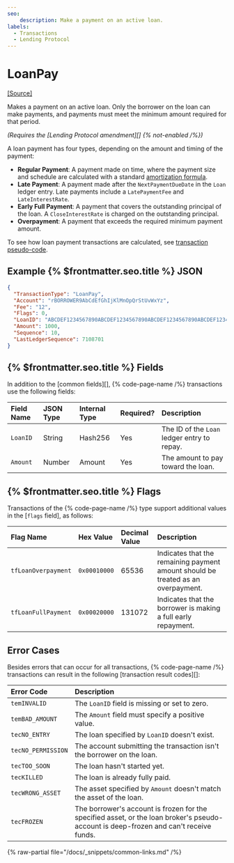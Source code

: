 ```yaml
---
seo:
    description: Make a payment on an active loan.
labels:
  - Transactions
  - Lending Protocol
---
```

# LoanPay
[[Source]](https://github.com/XRPLF/rippled/blob/ximinez/lending-XLS-66/src/xrpld/app/tx/detail/LoanPay.cpp "Source")

Makes a payment on an active loan. Only the borrower on the loan can make payments, and payments must meet the minimum amount required for that period.

_(Requires the [Lending Protocol amendment][] {% not-enabled /%})_

A loan payment has four types, depending on the amount and timing of the payment:

- **Regular Payment**: A payment made on time, where the payment size and schedule are calculated with a standard [amortization formula](https://en.wikipedia.org/wiki/Amortization_calculator).
- **Late Payment**: A payment made after the `NextPaymentDueDate` in the `Loan` ledger entry. Late payments include a `LatePaymentFee` and `LateInterestRate`.
- **Early Full Payment**: A payment that covers the outstanding principal of the loan. A `CloseInterestRate` is charged on the outstanding principal.
- **Overpayment**: A payment that exceeds the required minimum payment amount.

To see how loan payment transactions are calculated, see [transaction pseudo-code](https://github.com/XRPLF/XRPL-Standards/tree/master/XLS-0066-lending-protocol#3244-transaction-pseudo-code).


## Example {% $frontmatter.seo.title %} JSON

```json
{
  "TransactionType": "LoanPay",
  "Account": "rBORROWER9AbCdEfGhIjKlMnOpQrStUvWxYz",
  "Fee": "12",
  "Flags": 0,
  "LoanID": "ABCDEF1234567890ABCDEF1234567890ABCDEF1234567890ABCDEF1234567890",
  "Amount": 1000,
  "Sequence": 10,
  "LastLedgerSequence": 7108701
}
```


## {% $frontmatter.seo.title %} Fields

In addition to the [common fields][], {% code-page-name /%} transactions use the following fields:

| Field Name      | JSON Type | Internal Type | Required? | Description |
|:--------------- |:----------|:-------------|:----------|:------------|
| `LoanID`        | String    | Hash256      | Yes       | The ID of the `Loan` ledger entry to repay. |
| `Amount`        | Number    | Amount       | Yes       | The amount to pay toward the loan. |


## {% $frontmatter.seo.title %} Flags

Transactions of the {% code-page-name /%} type support additional values in the [`flags` field], as follows:

| Flag Name | Hex Value | Decimal Value | Description |
|:----------|:----------|:--------------|:------------|
| `tfLoanOverpayment` | `0x00010000` | 65536  | Indicates that the remaining payment amount should be treated as an overpayment. |
| `tfLoanFullPayment` | `0x00020000` | 131072 | Indicates that the borrower is making a full early repayment. |


## Error Cases

Besides errors that can occur for all transactions, {% code-page-name /%} transactions can result in the following [transaction result codes][]:

| Error Code | Description |
|:-----------|:------------|
| `temINVALID` | The `LoanID` field is missing or set to zero. |
| `temBAD_AMOUNT` | The `Amount` field must specify a positive value. |
| `tecNO_ENTRY` | The loan specified by `LoanID` doesn't exist. |
| `tecNO_PERMISSION` | The account submitting the transaction isn't the borrower on the loan. |
| `tecTOO_SOON` | The loan hasn't started yet. |
| `tecKILLED` | The loan is already fully paid. |
| `tecWRONG_ASSET` | The asset specified by `Amount` doesn't match the asset of the loan. |
| `tecFROZEN` | The borrower's account is frozen for the specified asset, or the loan broker's pseudo-account is deep-frozen and can't receive funds. |

{% raw-partial file="/docs/_snippets/common-links.md" /%}
